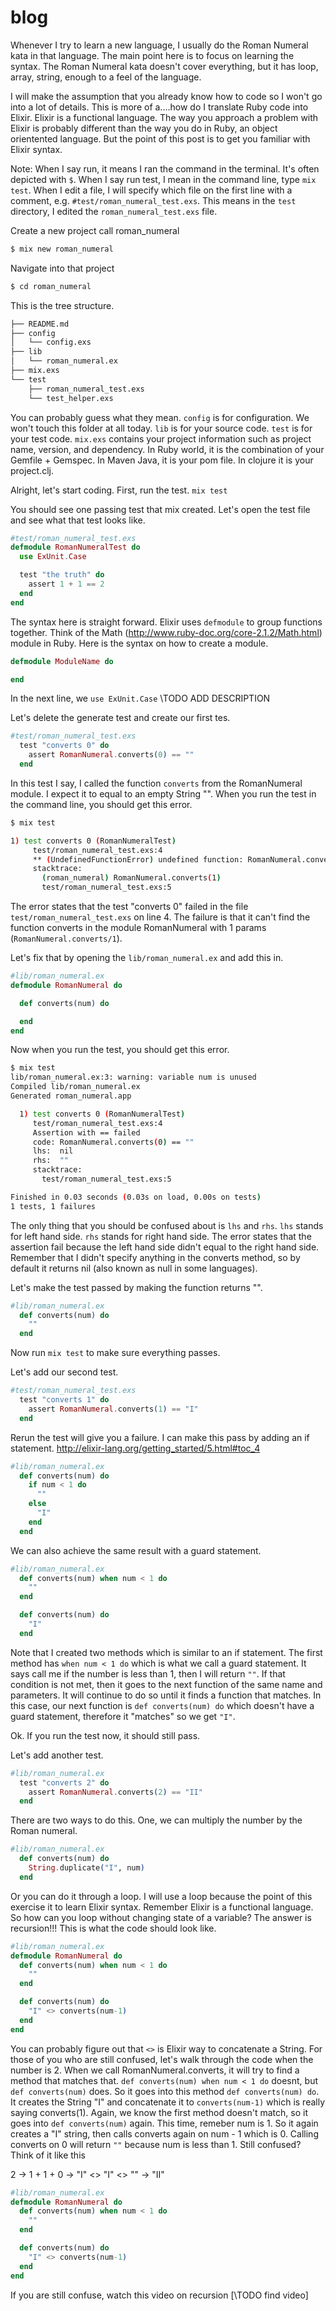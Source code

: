 blog
====
Whenever I try to learn a new language, I usually do the Roman Numeral kata in that language. The main point here is to focus on learning the syntax. The Roman Numeral kata doesn't cover everything, but it has loop, array, string, enough to a feel of the language. 

I will make the assumption that you already know how to code so I won't go into a lot of details. This is more of a....how do I translate Ruby code into Elixir. Elixir is a functional language. The way you approach a problem with Elixir is probably different than the way you do in Ruby, an object orientented language. But the point of this post is to get you familiar with Elixir syntax. 

Note:
When I say run, it means I ran the command in the terminal. It's often depicted with `$`.
When I say run test, I mean in the command line, type `mix test`.
When I edit a file, I will specify which file on the first line with a comment, e.g. `#test/roman_numeral_test.exs`. This means in the `test` directory, I edited the `roman_numeral_test.exs` file.

Create a new project call roman_numeral
```bash
$ mix new roman_numeral
```

Navigate into that project
```bash
$ cd roman_numeral
```

This is the tree structure. 
```bash
├── README.md
├── config
│   └── config.exs
├── lib
│   └── roman_numeral.ex
├── mix.exs
└── test
    ├── roman_numeral_test.exs
    └── test_helper.exs
```
You can probably guess what they mean. 
`config` is for configuration. We won't touch this folder at all today.
`lib` is for your source code.
`test` is for your test code.
`mix.exs` contains your project information such as project name, version, and dependency. In Ruby world, it is the combination of your Gemfile + Gemspec. In Maven Java, it is your pom file. In clojure it is your project.clj.

Alright, let's start coding.
First, run the test.
`mix test`

You should see one passing test that mix created. Let's open the test file and see what that test looks like. 
```elixir
#test/roman_numeral_test.exs
defmodule RomanNumeralTest do
  use ExUnit.Case

  test "the truth" do
    assert 1 + 1 == 2
  end
end
```
The syntax here is straight forward. Elixir uses `defmodule` to group functions together. Think of the Math (http://www.ruby-doc.org/core-2.1.2/Math.html) module in Ruby. Here is the syntax on how to create a module.
```elixir
defmodule ModuleName do

end
```
In the next line, we `use ExUnit.Case` \\TODO ADD DESCRIPTION

Let's delete the generate test and create our first tes. 

```elixir
#test/roman_numeral_test.exs
  test "converts 0" do
    assert RomanNumeral.converts(0) == ""
  end
```
In this test I say, I called the function `converts` from the RomanNumeral module. I expect it to equal to an empty String "". When you run the test in the command line, you should get this error.

```bash
$ mix test

1) test converts 0 (RomanNumeralTest)
     test/roman_numeral_test.exs:4
     ** (UndefinedFunctionError) undefined function: RomanNumeral.converts/1
     stacktrace:
       (roman_numeral) RomanNumeral.converts(1)
       test/roman_numeral_test.exs:5
```
The error states that the test "converts 0" failed in the file `test/roman_numeral_test.exs` on line 4. The failure is that it can't find the function converts in the module RomanNumeral with 1 params (`RomanNumeral.converts/1`). 

Let's fix that by opening the `lib/roman_numeral.ex` and add this in.

```elixir
#lib/roman_numeral.ex
defmodule RomanNumeral do

  def converts(num) do

  end
end
```

Now when you run the test, you should get this error.
```bash
$ mix test
lib/roman_numeral.ex:3: warning: variable num is unused
Compiled lib/roman_numeral.ex
Generated roman_numeral.app

  1) test converts 0 (RomanNumeralTest)
     test/roman_numeral_test.exs:4
     Assertion with == failed
     code: RomanNumeral.converts(0) == ""
     lhs:  nil
     rhs:  ""
     stacktrace:
       test/roman_numeral_test.exs:5

Finished in 0.03 seconds (0.03s on load, 0.00s on tests)
1 tests, 1 failures

```
The only thing that you should be confused about is `lhs` and `rhs`. `lhs` stands for left hand side. `rhs` stands for right hand side. The error states that the assertion fail because the left hand side didn't equal to the right hand side. Remember that I didn't specify anything in the converts method, so by default it returns nil (also known as null in some languages). 

Let's make the test passed by making the function returns "".
```elixir
#lib/roman_numeral.ex
  def converts(num) do
    ""
  end
```
Now run `mix test` to make sure everything passes. 

Let's add our second test. 

```elixir
#test/roman_numeral_test.exs
  test "converts 1" do
    assert RomanNumeral.converts(1) == "I"
  end
```

Rerun the test will give you a failure. I can make this pass by adding an if statement. http://elixir-lang.org/getting_started/5.html#toc_4

```elixir
#lib/roman_numeral.ex
  def converts(num) do
    if num < 1 do
      ""
    else
      "I"
    end
  end
```
We can also achieve the same result with a guard statement. 

```elixir
#lib/roman_numeral.ex
  def converts(num) when num < 1 do
    ""
  end

  def converts(num) do
    "I"
  end
```
Note that I created two methods which is similar to an if statement. The first method has `when num < 1 do` which is what we call a guard statement. It says call me if the number is less than 1, then I will return `""`. If that condition is not met, then it goes to the next function of the same name and parameters. It will continue to do so until it finds a function that matches. In this case, our next function is `def converts(num) do` which doesn't have a guard statement, therefore it "matches" so we get `"I"`.

Ok. If you run the test now, it should still pass. 

Let's add another test. 
```elixir
#lib/roman_numeral.ex
  test "converts 2" do
    assert RomanNumeral.converts(2) == "II"
  end
```
There are two ways to do this. One, we can multiply the number by the Roman numeral. 
```elixir
#lib/roman_numeral.ex
  def converts(num) do
    String.duplicate("I", num)
  end
```
Or you can do it through a loop. I will use a loop because the point of this exercise it to learn Elixir syntax. Remember Elixir is a functional language. So how can you loop without changing state of a variable? The answer is recursion!!! This is what the code should look like.  

```elixir
#lib/roman_numeral.ex
defmodule RomanNumeral do
  def converts(num) when num < 1 do
    ""
  end

  def converts(num) do
    "I" <> converts(num-1)
  end
end
```

You can probably figure out that `<>` is Elixir way to concatenate a String. For those of you who are still confused, let's walk through the code when the number is 2. When we call RomanNumeral.converts, it will try to find a method that matches that. `def converts(num) when num < 1 do` doesnt, but `def converts(num)` does. So it goes into this method `def converts(num) do`. It creates the String "I" and concatenate it to `converts(num-1)` which is really saying converts(1). Again, we know the first method doesn't match, so it goes into `def converts(num)` again. This time, remeber num is 1. So it again creates a "I" string, then calls converts again on num - 1 which is 0. Calling converts on 0 will return `""` because num is less than 1. Still confused? Think of it like this

2 -> 1 + 1 + 0 -> "I" <> "I" <> "" -> "II"

```elixir
#lib/roman_numeral.ex
defmodule RomanNumeral do
  def converts(num) when num < 1 do
    ""
  end

  def converts(num) do
    "I" <> converts(num-1)
  end
end
```

If you are still confuse, watch this video on recursion [\\TODO find video]
